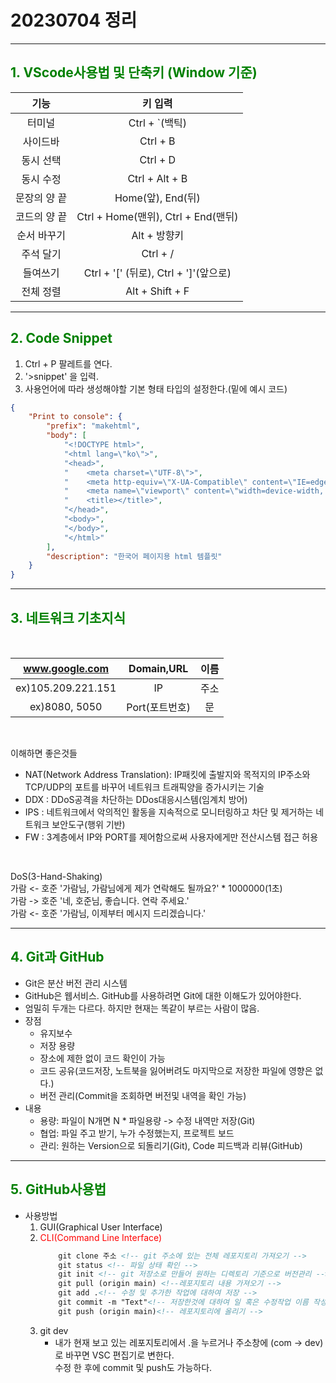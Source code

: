 # 20230704 정리
---
## <span style="color:#008000">1. VScode사용법 및 단축키 (Window 기준)</span>
|기능|키 입력|
|:---:|:---:|
|터미널|Ctrl + `(백틱)|
|사이드바|Ctrl + B|
|동시 선택|Ctrl + D|
|동시 수정|Ctrl + Alt + B|
|문장의 양 끝|Home(앞), End(뒤)|
|코드의 양 끝|Ctrl + Home(맨위), Ctrl + End(맨뒤)|
|순서 바꾸기|Alt + 방향키|
|주석 달기|Ctrl + /|
|들여쓰기|Ctrl + '[' (뒤로), Ctrl + ']'(앞으로) |
|전체 정렬|Alt + Shift + F|
---
## <span style="color:#008000">2. Code Snippet</span>
1. Ctrl + P 팔레트를 연다.
2. '>snippet' 을 입력.
3. 사용언어에 따라 생성해야할 기본 형태 타입의 설정한다.(밑에 예시 코드)
```Json
{
	"Print to console": {
		"prefix": "makehtml",
		"body": [
			"<!DOCTYPE html>",
			"<html lang=\"ko\">",
			"<head>",
			"    <meta charset=\"UTF-8\">",
			"    <meta http-equiv=\"X-UA-Compatible\" content=\"IE=edge\">",
			"    <meta name=\"viewport\" content=\"width=device-width, initial-scale=1.0\">",
			"    <title></title>",
			"</head>",
			"<body>",
			"</body>",
			"</html>"
		],
		"description": "한국어 페이지용 html 템플릿"
	}
}
```
---
## <span style="color:#008000">3. 네트워크 기초지식</span>
<br>

|www.google.com|Domain,URL|이름|
|:---:|:---:|:---:|
|ex)105.209.221.151|IP|주소|
|ex)8080, 5050|Port(포트번호)|문|
<br>

이해하면 좋은것들<br>
- NAT(Network Address Translation): IP패킷에 출발지와 목적지의 IP주소와 TCP/UDP의 포트를 바꾸어 네트워크 트래픽양을 증가시키는 기술
- DDX : DDoS공격을 차단하는 DDos대응시스템(임계치 방어)
- IPS : 네트워크에서 악의적인 활동을 지속적으로 모니터링하고 차단 및 제거하는 네트워크 보안도구(행위 기반)
- FW : 3계층에서 IP와 PORT를 제어함으로써 사용자에게만 전산시스템 접근 허용

<br>

DoS(3-Hand-Shaking)<br>
가람 <- 호준 '가람님, 가람님에게 제가 연락해도 될까요?' * 1000000(1초)<br>
가람 -> 호준 '네, 호준님, 좋습니다. 연락 주세요.'<br>
가람 <- 호준 '가람님, 이제부터 메시지 드리겠습니다.'<br>

---

## <span style="color:#008000">4. Git과 GitHub</span>
- Git은 분산 버전 관리 시스템
- GitHub은 웹서비스. GitHub를 사용하려면 Git에 대한 이해도가 있어야한다.
- 엄밀히 두개는 다르다. 하지만 현재는 똑같이 부르는 사람이 많음.
- 장점
    - 유지보수
    - 저장 용량
    - 장소에 제한 없이 코드 확인이 가능
    - 코드 공유(코드저장, 노트북을 잃어버려도 마지막으로 저장한 파일에 영향은 없다.)
    - 버전 관리(Commit을 조회하면 버전및 내역을 확인 가능)
- 내용
    - 용량: 파일이 N개면 N * 파일용량 -> 수정 내역만 저장(Git)
    - 협업: 파일 주고 받기, 누가 수정했는지, 프로젝트 보드
    - 관리: 원하는 Version으로 되돌리기(Git), Code 피드백과 리뷰(GitHub)

---

## <span style="color:#008000">5. GitHub사용법</span>
- 사용방법
    1. GUI(Graphical User Interface)
    2. <span style="color:red">CLI(Command Line Interface)</span>
        ```html
            git clone 주소 <!-- git 주소에 있는 전체 레포지토리 가져오기 -->
            git status <!-- 파일 상태 확인 -->
            git init <!-- git 저장소로 만들어 원하는 디렉토리 기준으로 버전관리 -->
            git pull (origin main) <!--레포지토리 내용 가져오기 -->
            git add .<!-- 수정 및 추가한 작업에 대하여 저장 -->
            git commit -m "Text"<!-- 저장한것에 대하여 일 혹은 수정작업 이름 작성 -->
            git push (origin main)<!-- 레포지토리에 올리기 -->
        ```
    3. git dev
        - 내가 현재 보고 있는 레포지토리에서 .을 누르거나 주소창에 (com -> dev)로 바꾸면 VSC 편집기로 변한다.<br> 수정 한 후에 commit 및 push도 가능하다.
